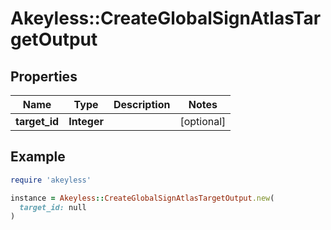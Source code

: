 # Akeyless::CreateGlobalSignAtlasTargetOutput

## Properties

| Name | Type | Description | Notes |
| ---- | ---- | ----------- | ----- |
| **target_id** | **Integer** |  | [optional] |

## Example

```ruby
require 'akeyless'

instance = Akeyless::CreateGlobalSignAtlasTargetOutput.new(
  target_id: null
)
```

